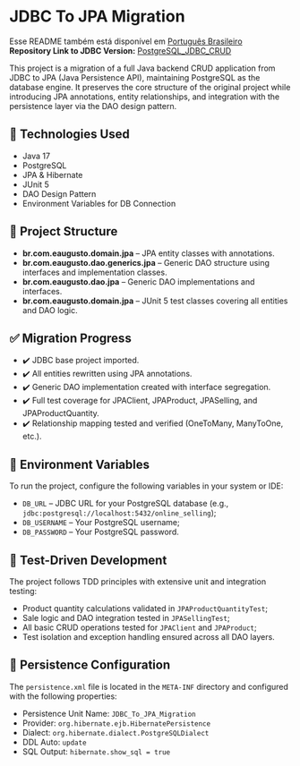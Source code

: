 <h1>JDBC To JPA Migration</h1>
<p>
Esse README também está disponível em <a href="./README_PT-BR.md">Português Brasileiro</a></br>
<strong>Repository Link to JDBC Version:</strong> <a href="https://github.com/AsrielDreemurrGM/PostgreSQL_JDBC_CRUD">PostgreSQL_JDBC_CRUD</a>
</p>
<p>
  This project is a migration of a full Java backend CRUD application from JDBC to JPA (Java Persistence API), maintaining PostgreSQL as the database engine. 
  It preserves the core structure of the original project while introducing JPA annotations, entity relationships, and integration with the persistence layer 
  via the DAO design pattern.</p>
<h2>🚀 Technologies Used</h2>
<ul>
  <li>Java 17</li>
  <li>PostgreSQL</li>
  <li>JPA & Hibernate</li>
  <li>JUnit 5</li>
  <li>DAO Design Pattern</li>
  <li>Environment Variables for DB Connection</li>
</ul>
<h2>📂 Project Structure</h2>
<ul>
  <li><strong>br.com.eaugusto.domain.jpa</strong> – JPA entity classes with annotations.</li>
  <li><strong>br.com.eaugusto.dao.generics.jpa</strong> – Generic DAO structure using interfaces and implementation classes.</li>
  <li><strong>br.com.eaugusto.dao.jpa</strong> – Generic DAO implementations and interfaces.</li>
  <li><strong>br.com.eaugusto.domain.jpa</strong> – JUnit 5 test classes covering all entities and DAO logic.</li>
</ul>
<h2>✅ Migration Progress</h2>
<ul>
  <li>✔️ JDBC base project imported.</li>
  <li>✔️ All entities rewritten using JPA annotations.</li>
  <li>✔️ Generic DAO implementation created with interface segregation.</li>
  <li>✔️ Full test coverage for JPAClient, JPAProduct, JPASelling, and JPAProductQuantity.</li>
  <li>✔️ Relationship mapping tested and verified (OneToMany, ManyToOne, etc.).</li>
</ul>
<h2>📄 Environment Variables</h2>
<p>To run the project, configure the following variables in your system or IDE:</p>
<ul>
  <li><code>DB_URL</code> – JDBC URL for your PostgreSQL database (e.g., <code>jdbc:postgresql://localhost:5432/online_selling</code>);</li>
  <li><code>DB_USERNAME</code> – Your PostgreSQL username;</li>
  <li><code>DB_PASSWORD</code> – Your PostgreSQL password.</li>
</ul>
<h2>🧪 Test-Driven Development</h2>
<p>The project follows TDD principles with extensive unit and integration testing:</p>
<ul>
  <li>Product quantity calculations validated in <code>JPAProductQuantityTest</code>;</li>
  <li>Sale logic and DAO integration tested in <code>JPASellingTest</code>;</li>
  <li>All basic CRUD operations tested for <code>JPAClient</code> and <code>JPAProduct</code>;</li>
  <li>Test isolation and exception handling ensured across all DAO layers.</li>
</ul>
<h2>📘 Persistence Configuration</h2>
<p>The <code>persistence.xml</code> file is located in the <code>META-INF</code> directory and configured with the following properties:</p>
<ul>
  <li>Persistence Unit Name: <code>JDBC_To_JPA_Migration</code></li>
  <li>Provider: <code>org.hibernate.ejb.HibernatePersistence</code></li>
  <li>Dialect: <code>org.hibernate.dialect.PostgreSQLDialect</code></li>
  <li>DDL Auto: <code>update</code></li>
  <li>SQL Output: <code>hibernate.show_sql = true</code></li>
</ul>
